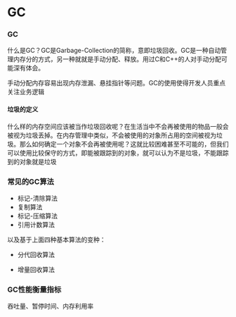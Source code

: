# GC

### GC

什么是GC？GC是Garbage-Collection的简称，意即垃圾回收。GC是一种自动管理内存分的方式，另一种就就是手动分配、释放。用过C和C++的人对手动分配可能深有体会。

手动分配内存容易出现内存泄漏、悬挂指针等问题。GC的使用使得开发人员重点关注业务逻辑

#### 垃圾的定义

什么样的内存空间应该被当作垃圾回收呢？在生活当中不会再被使用的物品一般会被视为垃圾丢掉。在内存管理中类似，不会被使用的对象所占用的空间被视为垃圾。那么如何确定一个对象不会再被使用呢？这就比较困难甚至不可能的，但我们可以使用比较保守的方式，即能被跟踪到的对象，就可以认为不是垃圾，不能跟踪到的对象就是垃圾

### 常见的GC算法

* 标记-清除算法
* 复制算法
* 标记-压缩算法
* 引用计数算法

以及基于上面四种基本算法的变种：

* 分代回收算法

* 增量回收算法

  

### GC性能衡量指标

吞吐量、暂停时间、内存利用率
